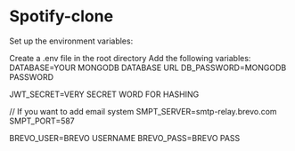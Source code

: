 # Spotify-clone
Set up the environment variables:

Create a .env file in the root directory
Add the following variables:
DATABASE=YOUR MONGODB DATABASE URL
DB_PASSWORD=MONGODB PASSWORD

JWT_SECRET=VERY SECRET WORD FOR HASHING

// If you want to add email system
SMPT_SERVER=smtp-relay.brevo.com
SMPT_PORT=587

BREVO_USER=BREVO USERNAME
BREVO_PASS=BREVO PASS

